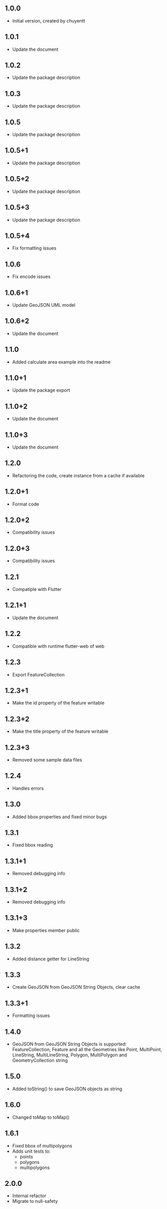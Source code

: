 ## 1.0.0

- Initial version, created by chuyentt

## 1.0.1

- Update the document

## 1.0.2

- Update the package description

## 1.0.3

- Update the package description

## 1.0.5

- Update the package description

## 1.0.5+1

- Update the package description

## 1.0.5+2

- Update the package description

## 1.0.5+3

- Update the package description

## 1.0.5+4

- Fix formatting issues

## 1.0.6

- Fix encode issues

## 1.0.6+1

- Update GeoJSON UML model

## 1.0.6+2

- Update the document

## 1.1.0

- Added calculate area example into the readme

## 1.1.0+1

- Update the package export

## 1.1.0+2

- Update the document

## 1.1.0+3

- Update the document

## 1.2.0

- Refactoring the code, create instance from a cache if available

## 1.2.0+1

- Format code

## 1.2.0+2

- Compatibility issues

## 1.2.0+3

- Compatibility issues

## 1.2.1

- Compatiple with Flutter

## 1.2.1+1

- Update the document

## 1.2.2

- Compatible with runtime flutter-web of web

## 1.2.3

- Export FeatureCollection

## 1.2.3+1

- Make the id property of the feature writable

## 1.2.3+2

- Make the title property of the feature writable

## 1.2.3+3

- Removed some sample data files

## 1.2.4

- Handles errors

## 1.3.0
- Added bbox properties and fixed minor bugs

## 1.3.1
- Fixed bbox reading

## 1.3.1+1
- Removed debugging info

## 1.3.1+2
- Removed debugging info

## 1.3.1+3
- Make properties member public

## 1.3.2
- Added distance getter for LineString

## 1.3.3
- Create GeoJSON from GeoJSON String Objects, clear cache

## 1.3.3+1
- Formatting issues

## 1.4.0
- GeoJSON from GeoJSON String Objects is supported: FeatureCollection, Feature and all the Geometries like Point, MultiPoint, LineString, MultiLineString, Polygon, MultiPolygon and GeometryCollection string

## 1.5.0
-  Added toString() to save GeoJSON objects as string

## 1.6.0
-  Changed toMap to toMap()

## 1.6.1
-  Fixed bbox of multipolygons
-  Adds unit tests to:
    -  points
    -  polygons
    -  multipolygons

## 2.0.0
- Internal refactor
- Migrate to null-safety